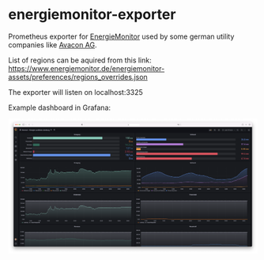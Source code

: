 # energiemonitor-exporter

Prometheus exporter for [EnergieMonitor](https://energiemonitor.avacon.de/landkreis-lueneburg) used by some german utility companies like [Avacon AG](https://www.avacon.de).

List of regions can be aquired from this link: https://www.energiemonitor.de/energiemonitor-assets/preferences/regions_overrides.json

The exporter will listen on localhost:3325

Example dashboard in Grafana:

![Grafana dashboard](energiemonitor_grafana.png)